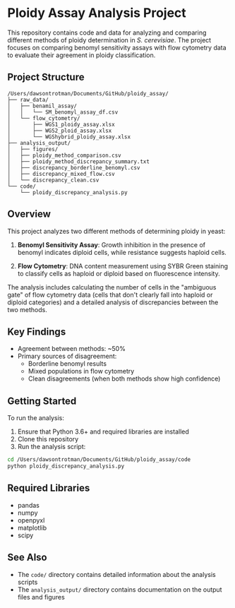 # Ploidy Assay Analysis Project

This repository contains code and data for analyzing and comparing different methods of ploidy determination in *S. cerevisiae*. The project focuses on comparing benomyl sensitivity assays with flow cytometry data to evaluate their agreement in ploidy classification.

## Project Structure

```
/Users/dawsontrotman/Documents/GitHub/ploidy_assay/
├── raw_data/
│   ├── benamil_assay/
│   │   └── SM_benomyl_assay_df.csv
│   └── flow_cytometry/
│       ├── WGS1_ploidy_assay.xlsx
│       ├── WGS2_ploid_assay.xlsx
│       └── WGShybrid_ploidy_assay.xlsx
├── analysis_output/
│   ├── figures/
│   ├── ploidy_method_comparison.csv
│   ├── ploidy_method_discrepancy_summary.txt
│   ├── discrepancy_borderline_benomyl.csv
│   ├── discrepancy_mixed_flow.csv
│   └── discrepancy_clean.csv
└── code/
    └── ploidy_discrepancy_analysis.py
```

## Overview

This project analyzes two different methods of determining ploidy in yeast:

1. **Benomyl Sensitivity Assay**: Growth inhibition in the presence of benomyl indicates diploid cells, while resistance suggests haploid cells.

2. **Flow Cytometry**: DNA content measurement using SYBR Green staining to classify cells as haploid or diploid based on fluorescence intensity.

The analysis includes calculating the number of cells in the "ambiguous gate" of flow cytometry data (cells that don't clearly fall into haploid or diploid categories) and a detailed analysis of discrepancies between the two methods.

## Key Findings

- Agreement between methods: ~50%
- Primary sources of disagreement: 
  - Borderline benomyl results
  - Mixed populations in flow cytometry
  - Clean disagreements (when both methods show high confidence)

## Getting Started

To run the analysis:

1. Ensure that Python 3.6+ and required libraries are installed
2. Clone this repository
3. Run the analysis script:

```bash
cd /Users/dawsontrotman/Documents/GitHub/ploidy_assay/code
python ploidy_discrepancy_analysis.py
```

## Required Libraries

- pandas
- numpy
- openpyxl
- matplotlib
- scipy

## See Also

- The `code/` directory contains detailed information about the analysis scripts
- The `analysis_output/` directory contains documentation on the output files and figures

